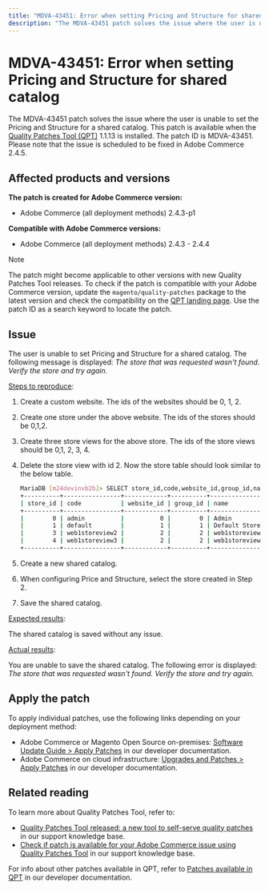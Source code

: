 ```yaml
---
title: "MDVA-43451: Error when setting Pricing and Structure for shared catalog"
description: "The MDVA-43451 patch solves the issue where the user is unable to set the Pricing and Structure for a shared catalog. This patch is available when the [Quality Patches Tool (QPT)](https://experienceleague.adobe.com/docs/commerce-knowledge-base/kb/announcements/commerce-announcements/magento-quality-patches-released-new-tool-to-self-serve-quality-patches.html) 1.1.13 is installed. The patch ID is MDVA-43451. Please note that the issue is scheduled to be fixed in Adobe Commerce 2.4.5."
---
```


# MDVA-43451: Error when setting Pricing and Structure for shared catalog

The MDVA-43451 patch solves the issue where the user is unable to set the Pricing and Structure for a shared catalog. This patch is available when the [Quality Patches Tool (QPT)](https://experienceleague.adobe.com/docs/commerce-knowledge-base/kb/announcements/commerce-announcements/magento-quality-patches-released-new-tool-to-self-serve-quality-patches.html) 1.1.13 is installed. The patch ID is MDVA-43451. Please note that the issue is scheduled to be fixed in Adobe Commerce 2.4.5.

## Affected products and versions

**The patch is created for Adobe Commerce version:**

* Adobe Commerce (all deployment methods) 2.4.3-p1

**Compatible with Adobe Commerce versions:**

* Adobe Commerce (all deployment methods) 2.4.3 - 2.4.4

>[!NOTE]
>
>The patch might become applicable to other versions with new Quality Patches Tool releases. To check if the patch is compatible with your Adobe Commerce version, update the `magento/quality-patches` package to the latest version and check the compatibility on the [QPT landing page](https://devdocs.magento.com/quality-patches/tool.html#patch-grid). Use the patch ID as a search keyword to locate the patch.

## Issue

The user is unable to set Pricing and Structure for a shared catalog. The following message is displayed: *The store that was requested wasn't found. Verify the store and try again.*

<u>Steps to reproduce</u>:

1. Create a custom website. The ids of the websites should be 0, 1, 2.
1. Create one store under the above website. The ids of the stores should be 0,1,2.
1. Create three store views for the above store. The ids of the store views should be 0,1, 2, 3, 4.
1. Delete the store view with id 2. Now the store table should look similar to the below table.

    ```bash
    MariaDB [m24devinvb2b]> SELECT store_id,code,website_id,group_id,name FROM store;
    +----------+----------------+------------+----------+--------------------+
    | store_id | code           | website_id | group_id | name               |
    +----------+----------------+------------+----------+--------------------+
    |        0 | admin          |          0 |        0 | Admin              |
    |        1 | default        |          1 |        1 | Default Store View |
    |        3 | web1storeview2 |          2 |        2 | web1storeview2     |
    |        4 | web1storeview3 |          2 |        2 | web1storeview3     |
    +----------+----------------+------------+----------+--------------------+
    ```

1. Create a new shared catalog.
1. When configuring Price and Structure, select the store created in Step 2.
1. Save the shared catalog.

<u>Expected results</u>:

The shared catalog is saved without any issue.

<u>Actual results</u>:

You are unable to save the shared catalog. The following error is displayed:
*The store that was requested wasn't found. Verify the store and try again.*

## Apply the patch

To apply individual patches, use the following links depending on your deployment method:

* Adobe Commerce or Magento Open Source on-premises: [Software Update Guide > Apply Patches](https://devdocs.magento.com/guides/v2.4/comp-mgr/patching/mqp.html) in our developer documentation.
* Adobe Commerce on cloud infrastructure: [Upgrades and Patches > Apply Patches](https://devdocs.magento.com/cloud/project/project-patch.html) in our developer documentation.

## Related reading

To learn more about Quality Patches Tool, refer to:

* [Quality Patches Tool released: a new tool to self-serve quality patches](https://experienceleague.adobe.com/docs/commerce-knowledge-base/kb/announcements/commerce-announcements/magento-quality-patches-released-new-tool-to-self-serve-quality-patches.html) in our support knowledge base.
* [Check if patch is available for your Adobe Commerce issue using Quality Patches Tool](https://support.magento.com/hc/en-us/articles/360047125252) in our support knowledge base.

For info about other patches available in QPT, refer to [Patches available in QPT](https://devdocs.magento.com/quality-patches/tool.html#patch-grid) in our developer documentation.